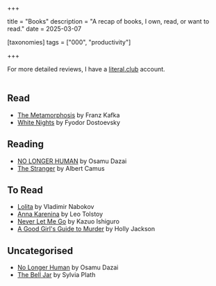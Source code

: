 +++

title = "Books"
description = "A recap of books, I own, read, or want to read."
date = 2025-03-07

[taxonomies]
tags = ["000", "productivity"]

+++

For more detailed reviews, I have a [literal.club](https://literal.club/nullptr) account.  
<br />

## Read

- [The Metamorphosis](https://www.goodreads.com/book/franz-kafka-the-metamorphosis-5lfcu) by Franz Kafka
- [White Nights](https://www.goodreads.com/book/white-nights-z3gcu) by Fyodor Dostoevsky

## Reading

- [NO LONGER HUMAN](https://www.goodreads.com/book/osamu-dazai-no-longer-human-fcdd9) by Osamu Dazai
- [The Stranger](https://www.goodreads.com/book/the-stranger-3b5v2) by Albert Camus

## To Read

- [Lolita](https://www.goodreads.com/book/lolita-m973b) by Vladimir Nabokov
- [Anna Karenina](https://www.goodreads.com/book/anna-karenina-co0j6) by Leo Tolstoy
- [Never Let Me Go](https://www.goodreads.com/book/never-let-me-go-jh3dj) by Kazuo Ishiguro
- [A Good Girl's Guide to Murder](https://www.goodreads.com/book/a-good-girls-guide-to-murder-k102n) by Holly Jackson

## Uncategorised

- [No Longer Human](https://www.goodreads.com/book/no-longer-human-8q0cz) by Osamu Dazai
- [The Bell Jar](https://www.goodreads.com/book/the-bell-jar-3f3vb) by Sylvia Plath
